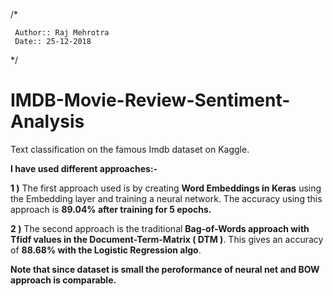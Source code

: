 /*

     Author:: Raj Mehrotra
     Date:: 25-12-2018
     
 */

# IMDB-Movie-Review-Sentiment-Analysis


Text classification on the famous Imdb dataset on Kaggle.

**I have used different approaches:-**

**1 )** The first approach used is by creating **Word Embeddings in Keras** using the Embedding layer and training a neural network. The accuracy using this approach is **89.04% after training for 5 epochs.**

**2 )** The second approach is the traditional **Bag-of-Words approach with Tfidf values in the Document-Term-Matrix ( DTM )**. This gives an accuracy of **88.68% with the Logistic Regression algo**. 

**Note that since dataset is small the peroformance of neural net and BOW approach is comparable.**

